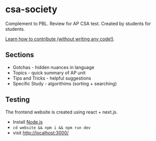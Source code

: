 # csa-society
Complement to PBL. Review for AP CSA test. Created by students for students. 

[Learn how to contribute (without writing any code!)](https://github.com/nighthawkcoders/csa-society/blob/main/CONTRIBUTING.md).

## Sections
- Gotchas - hidden nuances in language
- Topics - quick summary of AP unit
- Tips and Tricks - helpful suggestions
- Specific Study - algorithims (sorting + searching)

## Testing
The frontend website is created using react + next.js.
- Install [Node.js](https://nodejs.org/en/)
-  ```cd website && npm i && npm run dev```
-  visit [http://localhost:3000/](http://localhost:3000/)